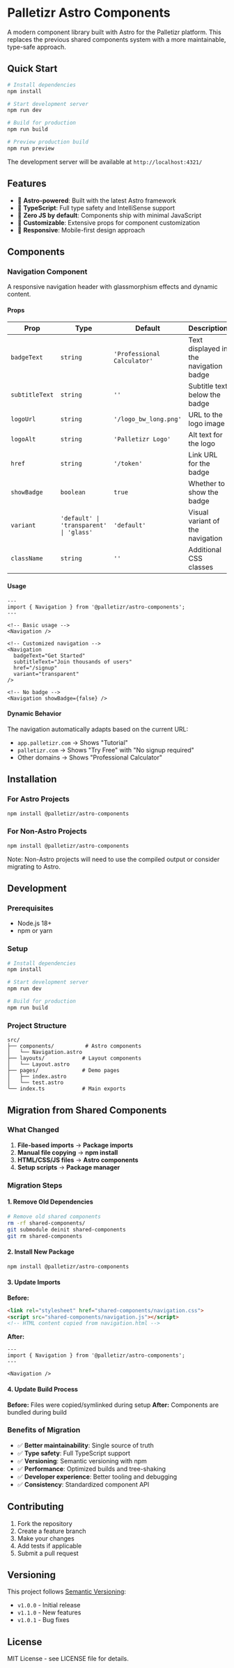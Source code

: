 # Palletizr Astro Components

A modern component library built with Astro for the Palletizr platform. This replaces the previous shared components system with a more maintainable, type-safe approach.

## Quick Start

```bash
# Install dependencies
npm install

# Start development server
npm run dev

# Build for production
npm run build

# Preview production build
npm run preview
```

The development server will be available at `http://localhost:4321/`

## Features

- 🚀 **Astro-powered**: Built with the latest Astro framework
- 🎨 **TypeScript**: Full type safety and IntelliSense support
- 🎯 **Zero JS by default**: Components ship with minimal JavaScript
- 🔧 **Customizable**: Extensive props for component customization
- 📱 **Responsive**: Mobile-first design approach

## Components

### Navigation Component

A responsive navigation header with glassmorphism effects and dynamic content.

#### Props

| Prop | Type | Default | Description |
|------|------|---------|-------------|
| `badgeText` | `string` | `'Professional Calculator'` | Text displayed in the navigation badge |
| `subtitleText` | `string` | `''` | Subtitle text below the badge |
| `logoUrl` | `string` | `'/logo_bw_long.png'` | URL to the logo image |
| `logoAlt` | `string` | `'Palletizr Logo'` | Alt text for the logo |
| `href` | `string` | `'/token'` | Link URL for the badge |
| `showBadge` | `boolean` | `true` | Whether to show the badge |
| `variant` | `'default' \| 'transparent' \| 'glass'` | `'default'` | Visual variant of the navigation |
| `className` | `string` | `''` | Additional CSS classes |

#### Usage

```astro
---
import { Navigation } from '@palletizr/astro-components';
---

<!-- Basic usage -->
<Navigation />

<!-- Customized navigation -->
<Navigation 
  badgeText="Get Started"
  subtitleText="Join thousands of users"
  href="/signup"
  variant="transparent"
/>

<!-- No badge -->
<Navigation showBadge={false} />
```

#### Dynamic Behavior

The navigation automatically adapts based on the current URL:
- `app.palletizr.com` → Shows "Tutorial"
- `palletizr.com` → Shows "Try Free" with "No signup required"
- Other domains → Shows "Professional Calculator"

## Installation

### For Astro Projects

```bash
npm install @palletizr/astro-components
```

### For Non-Astro Projects

```bash
npm install @palletizr/astro-components
```

Note: Non-Astro projects will need to use the compiled output or consider migrating to Astro.

## Development

### Prerequisites

- Node.js 18+
- npm or yarn

### Setup

```bash
# Install dependencies
npm install

# Start development server
npm run dev

# Build for production
npm run build
```

### Project Structure

```
src/
├── components/          # Astro components
│   └── Navigation.astro
├── layouts/            # Layout components
│   └── Layout.astro
├── pages/              # Demo pages
│   ├── index.astro
│   └── test.astro
└── index.ts            # Main exports
```

## Migration from Shared Components

### What Changed

1. **File-based imports** → **Package imports**
2. **Manual file copying** → **npm install**
3. **HTML/CSS/JS files** → **Astro components**
4. **Setup scripts** → **Package manager**

### Migration Steps

#### 1. Remove Old Dependencies

```bash
# Remove old shared components
rm -rf shared-components/
git submodule deinit shared-components
git rm shared-components
```

#### 2. Install New Package

```bash
npm install @palletizr/astro-components
```

#### 3. Update Imports

**Before:**
```html
<link rel="stylesheet" href="shared-components/navigation.css">
<script src="shared-components/navigation.js"></script>
<!-- HTML content copied from navigation.html -->
```

**After:**
```astro
---
import { Navigation } from '@palletizr/astro-components';
---

<Navigation />
```

#### 4. Update Build Process

**Before:** Files were copied/symlinked during setup
**After:** Components are bundled during build

### Benefits of Migration

- ✅ **Better maintainability**: Single source of truth
- ✅ **Type safety**: Full TypeScript support
- ✅ **Versioning**: Semantic versioning with npm
- ✅ **Performance**: Optimized builds and tree-shaking
- ✅ **Developer experience**: Better tooling and debugging
- ✅ **Consistency**: Standardized component API

## Contributing

1. Fork the repository
2. Create a feature branch
3. Make your changes
4. Add tests if applicable
5. Submit a pull request

## Versioning

This project follows [Semantic Versioning](https://semver.org/):
- `v1.0.0` - Initial release
- `v1.1.0` - New features
- `v1.0.1` - Bug fixes

## License

MIT License - see LICENSE file for details.
